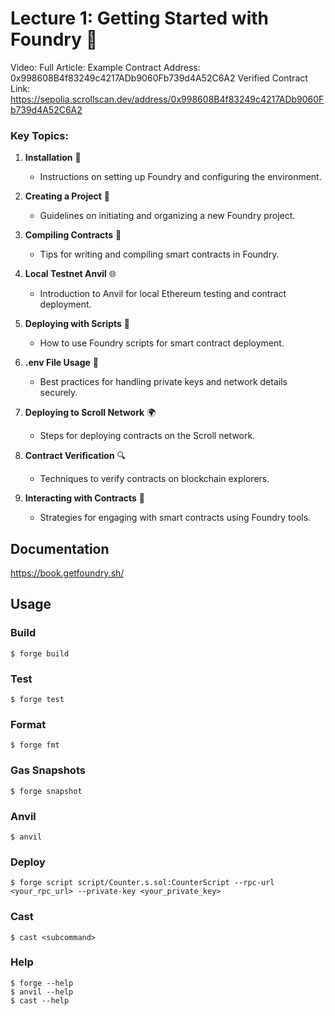 # Lecture 1: Getting Started with Foundry 🚀

Video:
Full Article:
Example Contract Address: 0x998608B4f83249c4217ADb9060Fb739d4A52C6A2
Verified Contract Link: https://sepolia.scrollscan.dev/address/0x998608B4f83249c4217ADb9060Fb739d4A52C6A2


### Key Topics:

1. **Installation** 🔧
   - Instructions on setting up Foundry and configuring the environment.

2. **Creating a Project** 📁
   - Guidelines on initiating and organizing a new Foundry project.

3. **Compiling Contracts** 📝
   - Tips for writing and compiling smart contracts in Foundry.

4. **Local Testnet Anvil** 🌐
   - Introduction to Anvil for local Ethereum testing and contract deployment.

5. **Deploying with Scripts** 📜
   - How to use Foundry scripts for smart contract deployment.

6. **.env File Usage** 🔐
   - Best practices for handling private keys and network details securely.

7. **Deploying to Scroll Network** 🌍
   - Steps for deploying contracts on the Scroll network.

8. **Contract Verification** 🔍
   - Techniques to verify contracts on blockchain explorers.

9. **Interacting with Contracts** 🤝
   - Strategies for engaging with smart contracts using Foundry tools.

## Documentation

https://book.getfoundry.sh/

## Usage

### Build

```shell
$ forge build
```

### Test

```shell
$ forge test
```

### Format

```shell
$ forge fmt
```

### Gas Snapshots

```shell
$ forge snapshot
```

### Anvil

```shell
$ anvil
```

### Deploy

```shell
$ forge script script/Counter.s.sol:CounterScript --rpc-url <your_rpc_url> --private-key <your_private_key>
```

### Cast

```shell
$ cast <subcommand>
```

### Help

```shell
$ forge --help
$ anvil --help
$ cast --help
```

